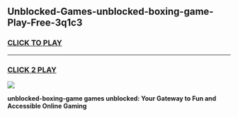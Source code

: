 
## Unblocked-Games-unblocked-boxing-game-Play-Free-3q1c3
<h3>
<a href="https://premium76.site?title=unblocked-boxing-game&ref=18A1">CLICK TO PLAY</a></h3>
<hr>

<h3>
<a href="https://premium76.site?title=unblocked-boxing-game&ref=18A1">CLICK 2 PLAY</a>
  
</h3>

<a href="https://premium76.site?title=unblocked-boxing-game&ref=18A1"><img src="https://clearcache.store/games.png"></a>


**unblocked-boxing-game games unblocked: Your Gateway to Fun and Accessible Online Gaming**

